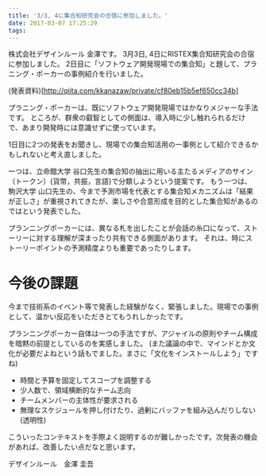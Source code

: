 ```yaml
---
title: '3/3, 4に集合知研究会の合宿に参加しました。'
date: 2017-03-07 17:25:29
tags:
---
```


株式会社デザインルール 金澤です。
3月3日, 4日にRISTEX集合知研究会の合宿に参加しました。
2日目に「ソフトウェア開発現場での集合知」と題して、プラニング・ポーカーの事例紹介を行いました。


(発表資料)[http://qiita.com/kkanazaw/private/cf80eb15b5ef650cc34b]

プラニング・ポーカーは、既にソフトウェア開発現場ではかなりメジャーな手法です。
ところが、群衆の叡智としての側面は、導入時に少し触れられるだけで、あまり開発時には意識せずに使っています。

1日目に2つの発表をお聞きし、現場での集合知活用の一事例として紹介できるかもしれないと考え直しました。

一つは、立命館大学 谷口先生の集合知の抽出に用いる主たるメディアのサイン（トークン）{貨幣，共振，言語}で分類しようという提案です。
もう一つは、駒沢大学 山口先生の、今まで予測市場を代表とする集合知メカニズムは「結果が正しさ」が重視されてきたが、楽しさや合意形成を目的とした集合知があるのではという発表でした。

プランニングポーカーには、異なる札を出したことが会話の糸口になって、ストーリーに対する理解が深まったり共有できる側面があります。
それは、時にストーリーポイントの予測精度よりも重要であったりします。

# 今後の課題

今まで技術系のイベント等で発表した経験がなく、緊張しました。現場での事例として、温かい反応をいただきとてもうれしかったです。

プランニングポーカー自体は一つの手法ですが、アジャイルの原則やチーム構成を暗黙の前提としているのを実感しました。
(また議論の中で、マインドとか文化が必要だよねという話もでました。まさに「文化をインストールしよう」ですね)

- 時間と予算を固定してスコープを調整する
- 少人数で、領域横断的なチーム志向
- チームメンバーの主体性が要求される
- 無理なスケジュールを押し付けたり、過剰にバッファを組み込んだりしない(透明性)

こういったコンテキストを手際よく説明するのが難しかったです。次発表の機会があれば、改善したい点だなと思います。


デザインルール　金澤 圭吾

